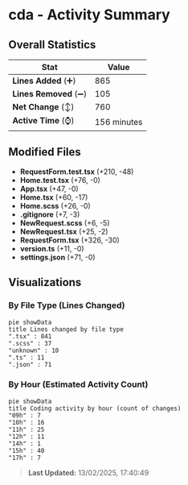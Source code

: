 # cda - Activity Summary 

## Overall Statistics

| Stat                   | Value                                                             |
| ---------------------- | ----------------------------------------------------------------- |
| **Lines Added** (➕)   | 865                                          |
| **Lines Removed** (➖) | 105                                        |
| **Net Change** (↕)    | 760                |
| **Active Time** (⌚)   | 156 minutes |


## Modified Files
- **RequestForm.test.tsx** (+210, -48)
- **Home.test.tsx** (+76, -0)
- **App.tsx** (+47, -0)
- **Home.tsx** (+60, -17)
- **Home.scss** (+26, -0)
- **.gitignore** (+7, -3)
- **NewRequest.scss** (+6, -5)
- **NewRequest.tsx** (+25, -2)
- **RequestForm.tsx** (+326, -30)
- **version.ts** (+11, -0)
- **settings.json** (+71, -0)

## Visualizations

### By File Type (Lines Changed)

```mermaid
pie showData
title Lines changed by file type
".tsx" : 841
".scss" : 37
"unknown" : 10
".ts" : 11
".json" : 71
```

### By Hour (Estimated Activity Count)

```mermaid
pie showData
title Coding activity by hour (count of changes)
"09h" : 7
"10h" : 16
"11h" : 25
"12h" : 11
"14h" : 1
"15h" : 40
"17h" : 7
```


> **Last Updated:** 13/02/2025, 17:40:49